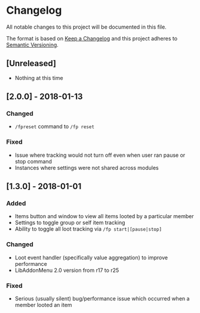 # Changelog
All notable changes to this project will be documented in this file.

The format is based on [Keep a Changelog](http://keepachangelog.com/en/1.0.0/)
and this project adheres to [Semantic Versioning](http://semver.org/spec/v2.0.0.html).

## [Unreleased]
- Nothing at this time

## [2.0.0] - 2018-01-13
### Changed
- `/fpreset` command to `/fp reset`
### Fixed
- Issue where tracking would not turn off even when user ran pause or stop command
- Instances where settings were not shared across modules

## [1.3.0] - 2018-01-01
### Added
- Items button and window to view all items looted by a particular member
- Settings to toggle group or self item tracking
- Ability to toggle all loot tracking via `/fp start|[pause|stop]`

### Changed
- Loot event handler (specifically value aggregation) to improve performance
- LibAddonMenu 2.0 version from r17 to r25

### Fixed
- Serious (usually silent) bug/performance issue which occurred when a member looted an item

